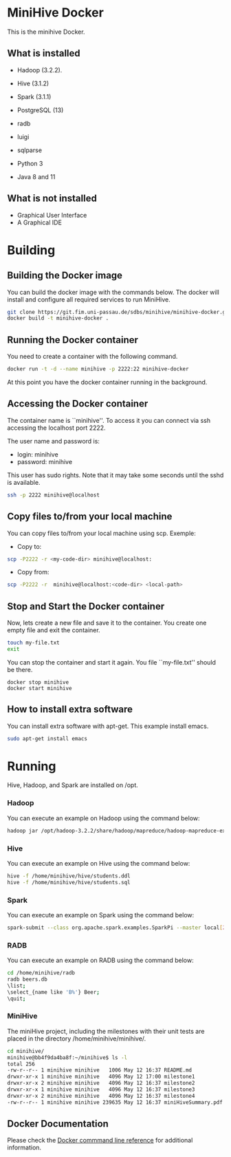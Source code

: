 # MiniHive Docker

This is the minihive Docker.

## What is installed

- Hadoop (3.2.2).
- Hive (3.1.2)
- Spark (3.1.1)
- PostgreSQL (13)

- radb
- luigi
- sqlparse

- Python 3
- Java 8 and 11

## What is not installed

- Graphical User Interface
- A Graphical IDE

# Building

## Building the Docker image

You can build the docker image with the commands below.
The docker will install and configure all required services to run MiniHive.

```sh
git clone https://git.fim.uni-passau.de/sdbs/minihive/minihive-docker.git
docker build -t minihive-docker .
```

## Running the Docker container

You need to create a container with the following command.

```sh
docker run -t -d --name minihive -p 2222:22 minihive-docker
```

At this point you have the docker container running in the background.

## Accessing the Docker container

The container name is ``minihive''.
To access it you can connect via ssh accessing the localhost port 2222.

The user name and password is:

- login: minihive
- password: minihive

This user has sudo rights.
Note that it may take some seconds until the sshd is available.

```sh
ssh -p 2222 minihive@localhost
```

## Copy files to/from your local machine

You can copy files to/from your local machine using scp.
Exemple:

- Copy to:
```sh
scp -P2222 -r <my-code-dir> minihive@localhost:
```

- Copy from:
```sh
scp -P2222 -r  minihive@localhost:<code-dir> <local-path>
```

## Stop and Start the Docker container

Now, lets create a new file and save it to the container.
You create one empty file and exit the container.

```sh
touch my-file.txt
exit
```

You can stop the container and start it again. You file ``my-file.txt'' should be there.

```
docker stop minihive
docker start minihive
```

## How to install extra software

You can install extra software with apt-get. This example install emacs.

```sh
sudo apt-get install emacs
```

# Running

Hive, Hadoop, and Spark are installed on /opt.

### Hadoop

You can execute an example on Hadoop using the command below:

```sh
hadoop jar /opt/hadoop-3.2.2/share/hadoop/mapreduce/hadoop-mapreduce-examples-3.2.2.jar pi 10 1000
```

### Hive

You can execute an example on Hive using the command below:

```sh
hive -f /home/minihive/hive/students.ddl
hive -f /home/minihive/hive/students.sql
```

### Spark

You can execute an example on Spark using the command below:

```sh
spark-submit --class org.apache.spark.examples.SparkPi --master local[2] /opt/spark-3.1.1-bin-hadoop3.2/examples/jars/spark-examples_2.12-3.1.1.jar 100
```

### RADB

You can execute an example on RADB using the command below:

```sh
cd /home/minihive/radb
radb beers.db
\list;
\select_{name like 'B%'} Beer;
\quit;
```

### MiniHive

The miniHive project, including the milestones with their unit tests are placed in the directory /home/minihive/minihive/.

```sh
cd minihive/
minihive@bb4f9da4ba8f:~/minihive$ ls -l
total 256
-rw-r--r-- 1 minihive minihive   1006 May 12 16:37 README.md
drwxr-xr-x 1 minihive minihive   4096 May 12 17:00 milestone1
drwxr-xr-x 2 minihive minihive   4096 May 12 16:37 milestone2
drwxr-xr-x 1 minihive minihive   4096 May 12 16:37 milestone3
drwxr-xr-x 2 minihive minihive   4096 May 12 16:37 milestone4
-rw-r--r-- 1 minihive minihive 239635 May 12 16:37 miniHiveSummary.pdf
```

## Docker Documentation

Please check the [Docker commmand line reference](https://docs.docker.com/engine/reference/commandline/docker/) for additional information.
